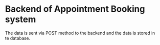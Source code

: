 # Backend of Appointment Booking system

The data is sent via POST method to the backend and the data is stored in te database.
